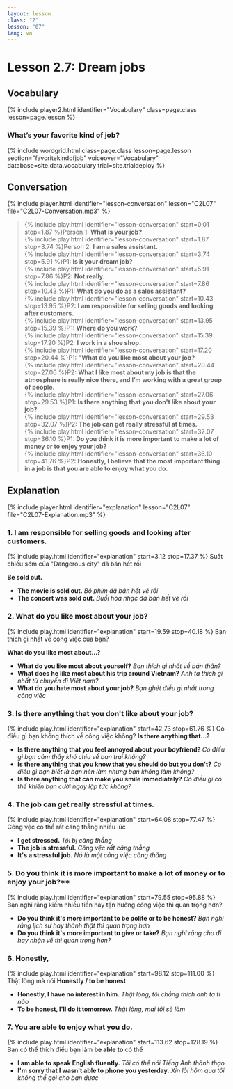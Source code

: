 ```yaml
---
layout: lesson
class: "2"
lesson: "07"
lang: vn
---
```


# Lesson 2.7: Dream jobs


## Vocabulary
{% include player2.html identifier="Vocabulary" class=page.class lesson=page.lesson %}

### What’s your favorite kind of job?

{% include wordgrid.html 
		class=page.class 
		lesson=page.lesson 
		section="favoritekindofjob"
		voiceover="Vocabulary"
		database=site.data.vocabulary 
		trial=site.trialdeploy %}



## Conversation
{% include player.html identifier="lesson-conversation" lesson="C2L07" file="C2L07-Conversation.mp3" %}


> {% include play.html identifier="lesson-conversation" start=0.01 stop=1.87 %}Person 1: **What is your job?**  
> {% include play.html identifier="lesson-conversation" start=1.87 stop=3.74 %}Person 2: **I am a sales assistant.**  
> {% include play.html identifier="lesson-conversation" start=3.74 stop=5.91 %}P1: **Is it your dream job?**  
> {% include play.html identifier="lesson-conversation" start=5.91 stop=7.86 %}P2: **Not really.**  
> {% include play.html identifier="lesson-conversation" start=7.86 stop=10.43 %}P1: **What do you do as a sales assistant?**  
> {% include play.html identifier="lesson-conversation" start=10.43 stop=13.95 %}P2: **I am responsible for selling goods and looking after customers.**  
> {% include play.html identifier="lesson-conversation" start=13.95 stop=15.39 %}P1: **Where do you work?**  
> {% include play.html identifier="lesson-conversation" start=15.39 stop=17.20 %}P2: **I work in a shoe shop.**  
> {% include play.html identifier="lesson-conversation" start=17.20 stop=20.44 %}P1: **"What do you like most about your job?**  
> {% include play.html identifier="lesson-conversation" start=20.44 stop=27.06 %}P2: **What I like most about my job is that the atmosphere is really nice there, and I’m working with a great group of people.**  
> {% include play.html identifier="lesson-conversation" start=27.06 stop=29.53 %}P1: **Is there anything that you don't like about your job?**  
> {% include play.html identifier="lesson-conversation" start=29.53 stop=32.07 %}P2: **The job can get really stressful at times.**  
> {% include play.html identifier="lesson-conversation" start=32.07 stop=36.10 %}P1: **Do you think it is more important to make a lot of money or to enjoy your job?**  
> {% include play.html identifier="lesson-conversation" start=36.10 stop=41.76 %}P2: **Honestly, I believe that the most important thing in a job is that you are able to enjoy what you do.**  





## Explanation
{% include player.html identifier="explanation" lesson="C2L07" file="C2L07-Explanation.mp3" %}


### 1. I am responsible for selling goods and looking after customers.
{% include play.html identifier="explanation" start=3.12 stop=17.37 %}
Suất chiếu sớm của "Dangerous city" đã bán hết rồi 

**Be sold out.**

- **The movie is sold out.** *Bộ phim đã bán hết vé rồi*
- **The concert was sold out.** *Buổi hòa nhạc đã bán hết vé rồi*

### 2. What do you like most about your job?
{% include play.html identifier="explanation" start=19.59 stop=40.18 %}
Bạn thích gì nhất về công việc của bạn?

**What do you like most about…?** 

- **What do you like most about yourself?** *Bạn thích gì nhất về bản thân?*
- **What does he like most about his trip around Vietnam?** *Anh ta thích gì nhất từ chuyến đi Việt nam?*
- **What do you hate most about your job?** *Bạn ghét điều gì nhất trong công việc* 

### 3. Is there anything that you don't like about your job?
{% include play.html identifier="explanation" start=42.73 stop=61.76 %}
Có điều gì bạn không thích về công việc không?
**Is there anything that…?**

- **Is there anything that you feel annoyed about your boyfriend?** *Có điều gì bạn cảm thấy khó chịu về bạn trai không?*
- **Is there anything that you know that you should do but you don't?** *Có điều gì bạn biết là bạn nên làm nhưng bạn không làm không?*
- **Is there anything that can make you smile immediately?** *Có điều gì có thể khiến bạn cười ngay lập tức không?*

### 4.  The job can get really stressful at times.
{% include play.html identifier="explanation" start=64.08 stop=77.47 %}
Công vệc có thể rất căng thẳng nhiều lúc 

- **I get stressed.** *Tôi bị căng thẳng*
- **The job is stressful.** *Công vệc rất căng thẳng*
- **It's a stressful job.** *Nó là một công việc căng thẳng*

### 5.  Do you think it is more important to make a lot of money or to enjoy your job?**
{% include play.html identifier="explanation" start=79.55 stop=95.88 %}
Bạn nghĩ rằng kiếm nhiều tiền hay tận hưởng công việc thì quan trọng hơn?

- **Do you think it's more important to be polite or to be honest?** *Bạn nghĩ rằng lịch sự hay thành thật thì quan trọng hơn*
- **Do you think it's more important to give or take?** *Bạn nghĩ rằng cho đi hay nhận về thì quan trọng hơn?*

### 6. Honestly,
{% include play.html identifier="explanation" start=98.12 stop=111.00 %} 
Thật lòng mà nói
**Honestly / to be honest**

- **Honestly, I have no interest in him.** *Thật lòng, tôi chẳng thích anh ta tí nào*
- **To be honest, I'll do it tomorrow.** *Thật lòng, mai tôi sẽ làm*

### 7. You are able to enjoy what you do.
{% include play.html identifier="explanation" start=113.62 stop=128.19 %}
Bạn có thể thích điều bạn làm 
**be able to** có thể 
- **I am able to speak English fluently.** *Tôi có thể nói Tiếng Anh thành thạo*
- **I'm sorry that I wasn't able to phone you yesterday.** *Xin lỗi hôm qua tôi không thể gọi cho bạn được*